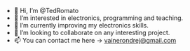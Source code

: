 - 👋 Hi, I’m @TedRomato
- 👀 I’m interested in electronics, programming and teaching.
- 🌱 I’m currently improving my electronics skills.
- 💞️ I’m looking to collaborate on any interesting project.
- 📫 You can contact me here -> vainerondrej@gmail.com

<!---
TedRomato/TedRomato is a ✨ special ✨ repository because its `README.md` (this file) appears on your GitHub profile.
You can click the Preview link to take a look at your changes.
--->
